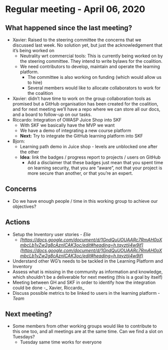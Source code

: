 # Regular meeting - April 06, 2020

## What happened since the last meeting? 



*   Xavier: Raised to the steering committee the concerns that we discussed last week. No solution yet, but just the acknowledgement that it’s being worked on
    *   Neutrality wrt commercial tools: This is currently being worked on by the steering committee. They intend to write bylaws for the coalition.
    *   We need contributors to develop, maintain and operate the learning platform.
        *   The committee is also working on funding (which would allow us to hire)
        *   Several members would like to allocate collaborators to work for the coalition
*   Xavier: didn’t have time to work on the group collaboration tools as promised but a GitHub organisation has been created for the coalition, and for next meeting we’ll have a repo where we can store all our docs, and a board to follow-up on our tasks. 
*   Riccardo: Integration of OWASP Juice Shop into SKF
    *   With SKF we basically have the MVP we want
    *   We have a demo of integrating a new course platform
    *   **Next:** Try to integrate the GitHub learning platform into SKF
*   Bjorn:
    *   Learning path demo in Juice shop - levels are unblocked one after the other
    *   **Idea**: link the badges / progress report to projects / users on GitHub
        *   Add a disclaimer that these badges just mean that you spent time on learning security, that you are “aware”, not that your project is more secure than another, or that you’re an expert. 


## Concerns 



*   Do we have enough people / time in this working group to achieve our objectives?  


## Actions



*   Setup the Inventory user stories - _Elie_
    *   _[https://docs.google.com/document/d/1GndQuUOUAARc7RmAH0oXmbcLb1vZw2g8cAznICAK3oc/edit#heading=h.tqyztji4w9if](https://docs.google.com/document/d/1GndQuUOUAARc7RmAH0oXmbcLb1vZw2g8cAznICAK3oc/edit#heading=h.tqyztji4w9if)_
*   Understand other WG’s needs to be tackled in the Learning Platform and Inventory
*   Assess what is missing in the community as information and knowledge, which shouldn’t be a deliverable for next meeting (this is a goal by itself)
*   Meeting between GH and SKF in order to identify how the integration could be done -_ Xavier, Riccardo_
*   Discuss possible metrics to be linked to users in the learning platform - _Team_


## Next meeting?



*   Some members from other working groups would like to contribute to this one too, and all meetings are at the same time. Can we find a slot on Tuesdays? 
    *   Tuesday same time works for everyone
